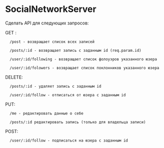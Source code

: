 # SocialNetworkServer

Сделать API для следующих запросов:

GET :

      /post - возвращает список всех записей
      
      /posts/:id - возвращает запись с заданным id (req.param.id)
      
      /user/:id/following - возвращает список фолоуэров указанного юзера
      
      /user/:id/folowers - возвращает список поклонников указанного юзера
      
      
DELETE:

      /posts/:id - удаляет запись с заданным id
      
      /user/:id/follow - отписаться от юзера с заданным id
      
      
PUT:

      /me - редактировать данные о себе
      
      /posts/:id редактировать запись (только для владельца записи)
      
      
POST:

      /user/:id/follow - подписаться на юзера с заданным id
      
